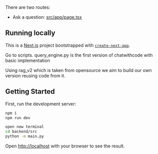 

There are two routes:

- Ask a question: [src/app/page.tsx](./src/app/page.tsx)

## Running locally

This is a [Next.js](https://nextjs.org) project bootstrapped with [`create-next-app`](https://nextjs.org/docs/app/api-reference/cli/create-next-app).


Go to scripts. query_engine.py is the first version of chatwithcode with basic implementation

Using rag_v2 which is taken from opensource we aim to build our own version reusing code from it.
## Getting Started

First, run the development server:

```bash
npm i
npm run dev

open new terminal
cd backend/src
python -m main.py

```

Open [http://localhost](http://localhost) with your browser to see the result.
